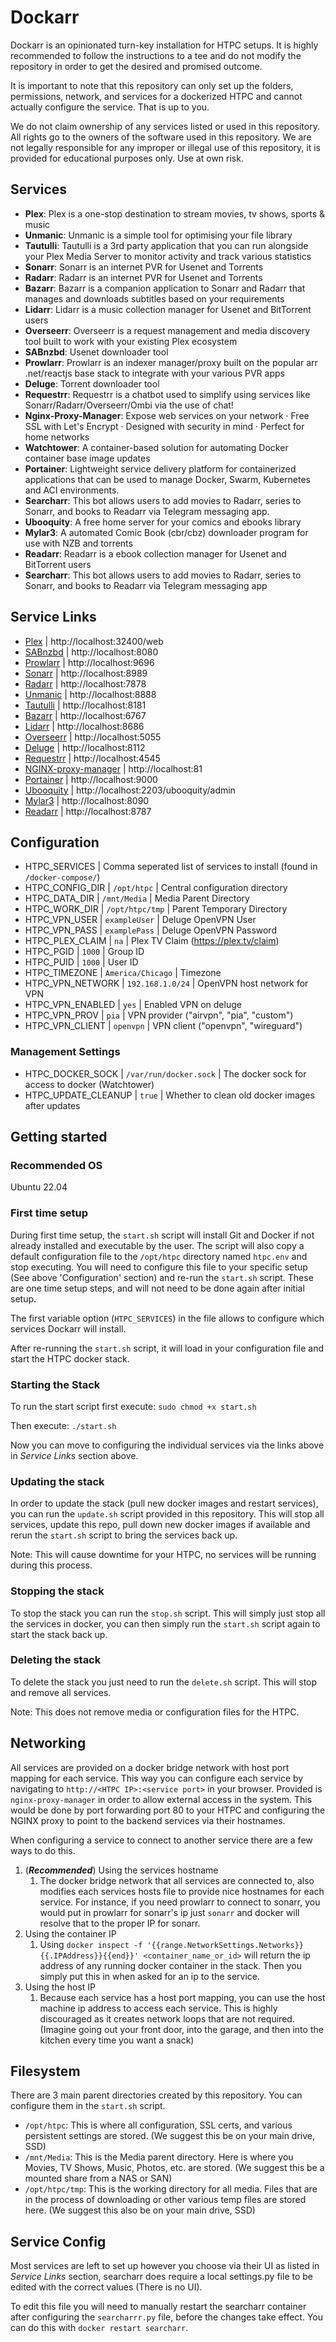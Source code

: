 # Dockarr
Dockarr is an opinionated turn-key installation for HTPC setups. It is highly recommended to follow the instructions to a tee and do not modify the repository in order to get the desired and promised outcome. 

It is important to note that this repository can only set up the folders, permissions, network, and services for a dockerized HTPC and cannot actually configure the service. That is up to you.

We do not claim ownership of any services listed or used in this repository. All rights go to the owners of the software used in this repository.
We are not legally responsible for any improper or illegal use of this repository, it is provided for educational purposes only. Use at own risk.  

## Services
- **Plex**: Plex is a one-stop destination to stream movies, tv shows, sports & music
- **Unmanic**: Unmanic is a simple tool for optimising your file library  
- **Tautulli**: Tautulli is a 3rd party application that you can run alongside your Plex Media Server to monitor activity and track various statistics  
- **Sonarr**: Sonarr is an internet PVR for Usenet and Torrents  
- **Radarr**: Radarr is an internet PVR for Usenet and Torrents  
- **Bazarr**: Bazarr is a companion application to Sonarr and Radarr that manages and downloads subtitles based on your requirements  
- **Lidarr**: Lidarr is a music collection manager for Usenet and BitTorrent users  
- **Overseerr**: Overseerr is a request management and media discovery tool built to work with your existing Plex ecosystem  
- **SABnzbd**: Usenet downloader tool  
- **Prowlarr**: Prowlarr is an indexer manager/proxy built on the popular arr .net/reactjs base stack to integrate with your various PVR apps  
- **Deluge**: Torrent downloader tool
- **Requestrr**: Requestrr is a chatbot used to simplify using services like Sonarr/Radarr/Overseerr/Ombi via the use of chat!
- **Nginx-Proxy-Manager**: Expose web services on your network · Free SSL with Let's Encrypt · Designed with security in mind · Perfect for home networks
- **Watchtower**: A container-based solution for automating Docker container base image updates
- **Portainer**: Lightweight service delivery platform for containerized applications that can be used to manage Docker, Swarm, Kubernetes and ACI environments.
- **Searcharr**: This bot allows users to add movies to Radarr, series to Sonarr, and books to Readarr via Telegram messaging app.
- **Ubooquity**: A free home server for your comics and ebooks library
- **Mylar3**: A automated Comic Book (cbr/cbz) downloader program for use with NZB and torrents
- **Readarr**: Readarr is a ebook collection manager for Usenet and BitTorrent users
- **Searcharr**: This bot allows users to add movies to Radarr, series to Sonarr, and books to Readarr via Telegram messaging app

## Service Links
- [Plex](https://plex.tv) | http://localhost:32400/web
- [SABnzbd](https://sabnzbd.org/) | http://localhost:8080
- [Prowlarr](https://github.com/Prowlarr/Prowlarr) | http://localhost:9696
- [Sonarr](https://sonarr.tv/) | http://localhost:8989
- [Radarr](https://radarr.video/) | http://localhost:7878
- [Unmanic](https://github.com/Unmanic/unmanic) | http://localhost:8888
- [Tautulli](https://tautulli.com/) | http://localhost:8181
- [Bazarr](https://www.bazarr.media/) | http://localhost:6767
- [Lidarr](https://lidarr.audio/) | http://localhost:8686
- [Overseerr](https://overseerr.dev/) | http://localhost:5055
- [Deluge](https://deluge-torrent.org/) | http://localhost:8112
- [Requestrr](https://github.com/darkalfx/requestrr) | http://localhost:4545
- [NGINX-proxy-manager](https://nginxproxymanager.com/) | http://localhost:81
- [Portainer](https://www.portainer.io/) | http://localhost:9000
- [Ubooquity](https://vaemendis.net/ubooquity/) | http://localhost:2203/ubooquity/admin
- [Mylar3](https://github.com/mylar3/mylar3) | http://localhost:8090
- [Readarr](https://readarr.com/) | http://localhost:8787

## Configuration

- HTPC_SERVICES | Comma seperated list of services to install (found in `/docker-compose/`)
- HTPC_CONFIG_DIR | `/opt/htpc` | Central configuration directory 
- HTPC_DATA_DIR | `/mnt/Media` | Media Parent Directory
- HTPC_WORK_DIR | `/opt/htpc/tmp` | Parent Temporary Directory
- HTPC_VPN_USER | `exampleUser` | Deluge OpenVPN User
- HTPC_VPN_PASS | `examplePass` | Deluge OpenVPN Password
- HTPC_PLEX_CLAIM | `na` | Plex TV Claim (https://plex.tv/claim)
- HTPC_PGID | `1000` | Group ID
- HTPC_PUID | `1000` | User ID
- HTPC_TIMEZONE | `America/Chicago` | Timezone
- HTPC_VPN_NETWORK | `192.168.1.0/24` | OpenVPN host network for VPN
- HTPC_VPN_ENABLED | `yes` | Enabled VPN on deluge
- HTPC_VPN_PROV | `pia` | VPN provider ("airvpn", "pia", "custom")
- HTPC_VPN_CLIENT | `openvpn` | VPN client ("openvpn", "wireguard")

### Management Settings
- HTPC_DOCKER_SOCK | `/var/run/docker.sock` | The docker sock for access to docker (Watchtower)
- HTPC_UPDATE_CLEANUP | `true` | Whether to clean old docker images after updates

## Getting started

### Recommended OS
Ubuntu 22.04  

### First time setup

During first time setup, the `start.sh` script will install Git and Docker if not already installed and executable by the user. 
The script will also copy a default configuration file to the `/opt/htpc` directory named `htpc.env` and stop executing. 
You will need to configure this file to your specific setup (See above 'Configuration' section) and re-run the `start.sh` script. 
These are one time setup steps, and will not need to be done again after initial setup. 

The first variable option (`HTPC_SERVICES`) in the file allows to configure which services Dockarr will install. 

After re-running the `start.sh` script, it will load in your configuration file and start the HTPC docker stack.

### Starting the Stack
To run the start script first execute:
`sudo chmod +x start.sh`

Then execute:
`./start.sh`


Now you can move to configuring the individual services via the links above in *Service Links* section above.

### Updating the stack
In order to update the stack (pull new docker images and restart services), you can run the `update.sh` script provided in this repository. 
This will stop all services, update this repo, pull down new docker images if available and rerun the `start.sh` script to bring the services back up.

Note: This will cause downtime for your HTPC, no services will be running during this process. 

### Stopping the stack
To stop the stack you can run the `stop.sh` script. This will simply just stop all the services in docker, you can then simply 
run the `start.sh` script again to start the stack back up.

### Deleting the stack
To delete the stack you just need to run the `delete.sh` script. This will stop and remove all services.

Note: This does not remove media or configuration files for the HTPC.

## Networking
All services are provided on a docker bridge network with host port mapping for each service. This way you can configure each service by navigating to `http://<HTPC IP>:<service port>` in your browser.
Provided is `nginx-proxy-manager` in order to allow external access in the system. This would be done by port forwarding port 80 to your HTPC and configuring the NGINX proxy to point to the backend services via their hostnames. 

When configuring a service to connect to another service there are a few ways to do this. 

1. (***Recommended***) Using the services hostname
   1. The docker bridge network that all services are connected to, also modifies each services hosts file to provide nice hostnames for each service. For instance, if you need prowlarr to connect to sonarr, you would put in prowlarr for sonarr's ip just `sonarr` and docker will resolve that to the proper IP for sonarr. 
2. Using the container IP
   1. Using `docker inspect -f '{{range.NetworkSettings.Networks}}{{.IPAddress}}{{end}}' <container_name_or_id>` will return the ip address of any running docker container in the stack. Then you simply put this in when asked for an ip to the service. 
3. Using the host IP
   1. Because each service has a host port mapping, you can use the host machine ip address to access each service. This is highly discouraged as it creates network loops that are not required.
      (Imagine going out your front door, into the garage, and then into the kitchen every time you want a snack)

## Filesystem
There are 3 main parent directories created by this repository. You can configure them in the `start.sh` script.

- `/opt/htpc`: This is where all configuration, SSL certs, and various persistent settings are stored. (We suggest this be on your main drive, SSD)  
- `/mnt/Media`: This is the Media parent directory. Here is where you Movies, TV Shows, Music, Photos, etc. are stored. (We suggest this be a mounted share from a NAS or SAN)  
- `/opt/htpc/tmp`: This is the working directory for all media. Files that are in the process of downloading or other various temp files are stored here. (We suggest this also be on your main drive, SSD)

## Service Config
Most services are left to set up however you choose via their UI as listed in *Service Links* section, searcharr does require a local settings.py file to be edited with the correct values (There is no UI). 

To edit this file you will need to manually restart the searcharr container after configuring the `searcharrr.py` file, before the changes take effect.
You can do this with `docker restart searcharr`.